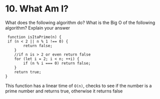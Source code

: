 # 10. What Am I?
What does the following algorithm do? What is the Big O of the following algorithm? Explain your answer

````
 function isItaPrime(n) {
 if (n < 2 || n % 1 !== 0) {
        return false;
    }
    //if n is > 2 or even return false
    for (let i = 2; i < n; ++i) {
        if (n % i === 0) return false;
    }
    return true;
}
````

This function has a linear time of `O(n)`, checks to see if the number is a prime number and returns true, otherwise it returns false
